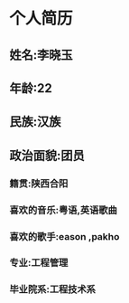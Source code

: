 # 个人简历
##  姓名:李晓玉
##  年龄:22
##  民族:汉族
##  政治面貌:团员
### 籍贯:陕西合阳
### 喜欢的音乐:粤语,英语歌曲
### 喜欢的歌手:eason ,pakho
### 专业:工程管理
### 毕业院系:工程技术系
